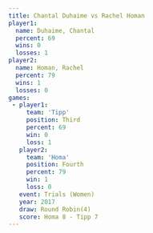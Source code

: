 ```yaml
---
title: Chantal Duhaime vs Rachel Homan
player1:                
  name: Duhaime, Chantal
  percent: 69           
  wins: 0               
  losses: 1             
player2:                
  name: Homan, Rachel   
  percent: 79           
  wins: 1               
  losses: 0             
games:
 - player1:         
     team: 'Tipp'   
     position: Third
     percent: 69    
     win: 0         
     loss: 1        
   player2:          
     team: 'Homa'    
     position: Fourth
     percent: 79     
     win: 1          
     loss: 0         
   event: Trials (Women) 
   year: 2017            
   draw: Round Robin(4)  
   score: Homa 8 - Tipp 7
---
```

